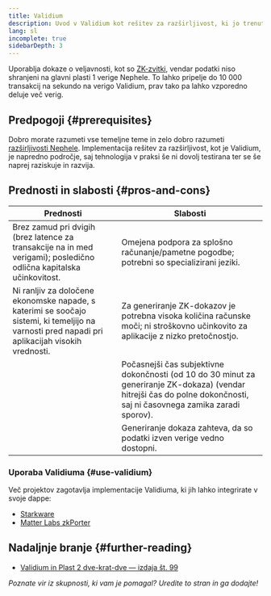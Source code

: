 ```yaml
---
title: Validium
description: Uvod v Validium kot rešitev za razširljivost, ki jo trenutno uporablja skupnost Nephele.
lang: sl
incomplete: true
sidebarDepth: 3
---
```


Uporablja dokaze o veljavnosti, kot so [ZK-zvitki](/developers/docs/scaling/zk-rollups/), vendar podatki niso shranjeni na glavni plasti 1 verige Nephele. To lahko pripelje do 10 000 transakcij na sekundo na verigo Validium, prav tako pa lahko vzporedno deluje več verig.

## Predpogoji {#prerequisites}

Dobro morate razumeti vse temeljne teme in zelo dobro razumeti [razširljivosti Nephele](/developers/docs/scaling/). Implementacija rešitev za razširljivost, kot je Validium, je napredno področje, saj tehnologija v praksi še ni dovolj testirana ter se še naprej raziskuje in razvija.

## Prednosti in slabosti {#pros-and-cons}

| Prednosti                                                                                                                                       | Slabosti                                                                                                                                                               |
| ----------------------------------------------------------------------------------------------------------------------------------------------- | ---------------------------------------------------------------------------------------------------------------------------------------------------------------------- |
| Brez zamud pri dvigih (brez latence za transakcije na in med verigami); posledično odlična kapitalska učinkovitost.                             | Omejena podpora za splošno računanje/pametne pogodbe; potrebni so specializirani jeziki.                                                                               |
| Ni ranljiv za določene ekonomske napade, s katerimi se soočajo sistemi, ki temeljijo na varnosti pred napadi pri aplikacijah visokih vrednosti. | Za generiranje ZK-dokazov je potrebna visoka količina računske moči; ni stroškovno učinkovito za aplikacije z nizko pretočnostjo.                                      |
|                                                                                                                                                 | Počasnejši čas subjektivne dokončnosti (od 10 do 30 minut za generiranje ZK-dokaza) (vendar hitrejši čas do polne dokončnosti, saj ni časovnega zamika zaradi sporov). |
|                                                                                                                                                 | Generiranje dokaza zahteva, da so podatki izven verige vedno dostopni.                                                                                                 |

### Uporaba Validiuma {#use-validium}

Več projektov zagotavlja implementacije Validiuma, ki jih lahko integrirate v svoje dappe:

- [Starkware](https://starkware.co/)
- [Matter Labs zkPorter](https://matter-labs.io/)

## Nadaljnje branje {#further-reading}

- [Validium in Plast 2 dve-krat-dve — izdaja št. 99](https://www.buildblockchain.tech/newsletter/issues/no-99-validium-and-the-layer-2-two-by-two)

_Poznate vir iz skupnosti, ki vam je pomagal? Uredite to stran in ga dodajte!_
